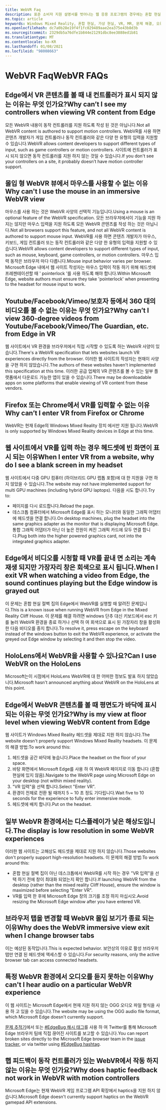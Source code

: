 ```yaml
---
title: WebVR Faq
description: 표준 소비자 지원 설명서를 벗어나는 웹 응용 프로그램의 경우에는 혼합 현실 문제 해결을 최신 상태로 유지 하세요.
ms.topic: article
keywords: Windows Mixed Reality, 혼합 현실, 가상 현실, VR, MR, 문제 해결, 오류, 도움말, 지원, WebVR
ms.openlocfilehash: dc7a0b28e19f4f1fc029489aae2ea375e43b8d3b
ms.sourcegitcommit: 2329db5a76dfe1b844e21291dbc8ee3888ed1b81
ms.translationtype: MT
ms.contentlocale: ko-KR
ms.lasthandoff: 01/08/2021
ms.locfileid: "98008663"
---
```

# <a name="webvr-faqs"></a><span data-ttu-id="56539-104">WebVR Faq</span><span class="sxs-lookup"><span data-stu-id="56539-104">WebVR FAQs</span></span>

## <a name="why-cant-i-see-my-controllers-when-viewing-vr-content-from-edge"></a><span data-ttu-id="56539-105">Edge에서 VR 콘텐츠를 볼 때 내 컨트롤러가 표시 되지 않는 이유는 무엇 인가요?</span><span class="sxs-lookup"><span data-stu-id="56539-105">Why can’t I see my controllers when viewing VR content from Edge</span></span>

<span data-ttu-id="56539-106">모든 WebVR 내용이 동작 컨트롤러를 지원 하도록 작성 된 것은 아닙니다.</span><span class="sxs-lookup"><span data-stu-id="56539-106">Not all WebVR content is authored to support motion controllers.</span></span> <span data-ttu-id="56539-107">WebVR를 사용 하면 콘텐츠 개발자가 게임 컨트롤러나 동작 컨트롤러와 같은 다양 한 유형의 입력을 지원할 수 있습니다.</span><span class="sxs-lookup"><span data-stu-id="56539-107">WebVR allows content developers to support different types of input, such as game controllers or motion controllers.</span></span> <span data-ttu-id="56539-108">사이트에 컨트롤러가 표시 되지 않으면 동작 컨트롤러를 지원 하지 않는 것일 수 있습니다.</span><span class="sxs-lookup"><span data-stu-id="56539-108">If you don't see your controllers on a site, it probably doesn’t have motion controller support.</span></span>

## <a name="why-cant-i-use-the-mouse-in-an-immersive-webvr-view"></a><span data-ttu-id="56539-109">몰입 형 WebVR 뷰에서 마우스를 사용할 수 없는 이유</span><span class="sxs-lookup"><span data-stu-id="56539-109">Why can't I use the mouse in an immersive WebVR view</span></span>

<span data-ttu-id="56539-110">마우스를 사용 하는 것은 WebVR 사양의 선택적 기능입니다.</span><span class="sxs-lookup"><span data-stu-id="56539-110">Using a mouse is an optional feature of the WebVR specification.</span></span> <span data-ttu-id="56539-111">모든 브라우저에서이 기능을 지원 하지는 않지만 마우스 입력을 지원 하도록 모든 WebVR 콘텐츠를 작성 하는 것은 아닙니다.</span><span class="sxs-lookup"><span data-stu-id="56539-111">Not all browsers support this feature, and not all WebVR content is authored to support mouse input.</span></span> <span data-ttu-id="56539-112">WebVR를 사용 하면 콘텐츠 개발자가 마우스, 키보드, 게임 컨트롤러 또는 동작 컨트롤러와 같은 다양 한 유형의 입력을 지원할 수 있습니다.</span><span class="sxs-lookup"><span data-stu-id="56539-112">WebVR allows content developers to support different types of input, such as mouse, keyboard, game controllers, or motion controllers.</span></span> <span data-ttu-id="56539-113">마우스 입력 동작은 브라우저 마다 다릅니다.</span><span class="sxs-lookup"><span data-stu-id="56539-113">Mouse input behavior varies per browser.</span></span> <span data-ttu-id="56539-114">Microsoft Edge 내에서 웹 사이트 작성자는 마우스 입력이 작동 하기 위해 헤드셋에 프레젠테이션할 때 ' pointerlock '를 사용 하도록 해야 합니다.</span><span class="sxs-lookup"><span data-stu-id="56539-114">Within Microsoft Edge, website authors must ensure they take 'pointerlock' when presenting to the headset for mouse input to work.</span></span>

## <a name="why-cant-i-view-360-degree-videos-from-youtubefacebookvimeothe-guardian-etc-from-edge-in-vr"></a><span data-ttu-id="56539-115">Youtube/Facebook/Vimeo/보호자 등에서 360 대의 비디오를 볼 수 없는 이유는 무엇 인가요?</span><span class="sxs-lookup"><span data-stu-id="56539-115">Why can’t I view 360-degree videos from Youtube/Facebook/Vimeo/The Guardian, etc. from Edge in VR</span></span>

<span data-ttu-id="56539-116">웹 사이트에서 VR 환경을 브라우저에서 직접 시작할 수 있도록 하는 WebVR 사양이 있습니다.</span><span class="sxs-lookup"><span data-stu-id="56539-116">There's a WebVR specification that lets websites launch VR experiences directly from the browser.</span></span> <span data-ttu-id="56539-117">이러한 웹 사이트의 작성자는 현재이 사양을 구현 하지 않았습니다.</span><span class="sxs-lookup"><span data-stu-id="56539-117">The authors of these websites haven't implemented this specification at this time.</span></span> <span data-ttu-id="56539-118">이러한 공급 업체의 VR 콘텐츠를 볼 수 있는 일부 플랫폼에서 다운로드 가능한 앱이 있을 수 있습니다.</span><span class="sxs-lookup"><span data-stu-id="56539-118">There may be downloadable apps on some platforms that enable viewing of VR content from these vendors.</span></span>

## <a name="why-cant-i-enter-vr-from-firefox-or-chrome"></a><span data-ttu-id="56539-119">Firefox 또는 Chrome에서 VR를 입력할 수 없는 이유</span><span class="sxs-lookup"><span data-stu-id="56539-119">Why can’t I enter VR from Firefox or Chrome</span></span>

<span data-ttu-id="56539-120">WebVR는 현재 Edge의 Windows Mixed Reality 장치 에서만 지원 됩니다.</span><span class="sxs-lookup"><span data-stu-id="56539-120">WebVR is only supported by Windows Mixed Reality devices in Edge at this time.</span></span>

## <a name="when-i-enter-vr-from-a-website-why-do-i-see-a-blank-screen-in-my-headset"></a><span data-ttu-id="56539-121">웹 사이트에서 VR를 입력 하는 경우 헤드셋에 빈 화면이 표시 되는 이유</span><span class="sxs-lookup"><span data-stu-id="56539-121">When I enter VR from a website, why do I see a blank screen in my headset</span></span>

<span data-ttu-id="56539-122">웹 사이트에서 다중 GPU 컴퓨터 (하이브리드 GPU 랩톱 포함)에 대 한 지원을 구현 하지 않았을 수 있습니다.</span><span class="sxs-lookup"><span data-stu-id="56539-122">The website may not have implemented support for multi GPU machines (including hybrid GPU laptops).</span></span> <span data-ttu-id="56539-123">다음을 시도 합니다.</span><span class="sxs-lookup"><span data-stu-id="56539-123">Try to:</span></span>

* <span data-ttu-id="56539-124">페이지를 다시 로드합니다.</span><span class="sxs-lookup"><span data-stu-id="56539-124">Reload the page.</span></span>
* <span data-ttu-id="56539-125">데스크톱 컴퓨터에서 Microsoft Edge를 표시 하는 모니터와 동일한 그래픽 어댑터에 헤드셋을 연결 합니다.</span><span class="sxs-lookup"><span data-stu-id="56539-125">On desktop machines, plug the headset into the same graphics adapter as the monitor that is displaying Microsoft Edge.</span></span> <span data-ttu-id="56539-126">통합 그래픽 어댑터가 아닌 더 높은 전원이 켜진 그래픽 카드에 모두 연결 합니다.</span><span class="sxs-lookup"><span data-stu-id="56539-126">Plug both into the higher powered graphics card, not into the integrated graphics adapter.</span></span>

## <a name="when-i-exit-vr-when-watching-a-video-from-edge-the-sound-continues-playing-but-the-edge-window-is-grayed-out"></a><span data-ttu-id="56539-127">Edge에서 비디오를 시청할 때 VR를 끝내 면 소리는 계속 재생 되지만 가장자리 창은 회색으로 표시 됩니다.</span><span class="sxs-lookup"><span data-stu-id="56539-127">When I exit VR when watching a video from Edge, the sound continues playing but the Edge window is grayed out</span></span>

<span data-ttu-id="56539-128">이 문제는 혼합 현실 절벽 집의 Edge에서 WebVR를 실행할 때 알려진 문제입니다.</span><span class="sxs-lookup"><span data-stu-id="56539-128">This is a known issue when running WebVR from Edge in the Mixed Reality Cliff House.</span></span> <span data-ttu-id="56539-129">이 문제를 해결 하려면 windows 단추 대신 키보드에서 esc 키를 눌러 WebVR 환경을 종료 하거나 선택 하 여 회색으로 표시 된 가장자리 창을 활성화 한 다음 비디오를 중지 합니다.</span><span class="sxs-lookup"><span data-stu-id="56539-129">To resolve it, press escape on the keyboard instead of the windows button to exit the WebVR experience, or activate the greyed out Edge window by selecting it and then stop the video.</span></span>

## <a name="can-i-use-webvr-on-the-hololens"></a><span data-ttu-id="56539-130">HoloLens에서 WebVR을 사용할 수 있나요?</span><span class="sxs-lookup"><span data-stu-id="56539-130">Can I use WebVR on the HoloLens</span></span>

<span data-ttu-id="56539-131">Microsoft는이 시점에서 HoloLens WebVR에 대 한 어떠한 정보도 발표 하지 않았습니다.</span><span class="sxs-lookup"><span data-stu-id="56539-131">Microsoft hasn't announced anything about WebVR on the HoloLens at this point.</span></span>

## <a name="why-is-my-view-at-floor-level-when-viewing-webvr-content-from-edge"></a><span data-ttu-id="56539-132">Edge에서 WebVR 콘텐츠를 볼 때 평면도가 바닥에 표시 되는 이유는 무엇 인가요?</span><span class="sxs-lookup"><span data-stu-id="56539-132">Why is my view at floor level when viewing WebVR content from Edge</span></span>

<span data-ttu-id="56539-133">웹 사이트가 Windows Mixed Reality 헤드셋을 제대로 지원 하지 않습니다.</span><span class="sxs-lookup"><span data-stu-id="56539-133">The website doesn't properly support Windows Mixed Reality headsets.</span></span> <span data-ttu-id="56539-134">이 문제의 해결 방법:</span><span class="sxs-lookup"><span data-stu-id="56539-134">To work around this:</span></span>

1. <span data-ttu-id="56539-135">헤드셋을 공간 바닥에 놓습니다.</span><span class="sxs-lookup"><span data-stu-id="56539-135">Place the headset on the floor of your space.</span></span>
2. <span data-ttu-id="56539-136">바탕 화면에서 Microsoft Edge를 사용 하 여 WebVR 페이지로 이동 합니다 (혼합 현실에 있지 않음).</span><span class="sxs-lookup"><span data-stu-id="56539-136">Navigate to the WebVR page using Microsoft Edge on your desktop (not within mixed reality).</span></span>
3. <span data-ttu-id="56539-137">"VR 입력"을 선택 합니다.</span><span class="sxs-lookup"><span data-stu-id="56539-137">Select "Enter VR".</span></span>
4. <span data-ttu-id="56539-138">환경이 전체로 전환 될 때까지 5 ~ 10 초 정도 기다립니다.</span><span class="sxs-lookup"><span data-stu-id="56539-138">Wait five to 10 seconds for the experience to fully enter immersive mode.</span></span>
5. <span data-ttu-id="56539-139">헤드셋에 배치 합니다.</span><span class="sxs-lookup"><span data-stu-id="56539-139">Put on the headset.</span></span>

## <a name="the-display-is-low-resolution-in-some-webvr-experiences"></a><span data-ttu-id="56539-140">일부 WebVR 환경에서는 디스플레이가 낮은 해상도입니다.</span><span class="sxs-lookup"><span data-stu-id="56539-140">The display is low resolution in some WebVR experiences</span></span>

<span data-ttu-id="56539-141">이러한 웹 사이트는 고해상도 헤드셋을 제대로 지원 하지 않습니다.</span><span class="sxs-lookup"><span data-stu-id="56539-141">Those websites don't properly support high-resolution headsets.</span></span> <span data-ttu-id="56539-142">이 문제의 해결 방법:</span><span class="sxs-lookup"><span data-stu-id="56539-142">To work around this:</span></span>

* <span data-ttu-id="56539-143">혼합 현실 절벽 집이 아닌 데스크톱에서 WebVR를 시작 하는 경우 "VR 입력"을 선택 하기 전에 창이 최대화 되었는지 확인 합니다.</span><span class="sxs-lookup"><span data-stu-id="56539-143">If launching WebVR from the desktop (rather than the mixed reality Cliff House), ensure the window is maximized before selecting "Enter VR".</span></span>
* <span data-ttu-id="56539-144">VR를 입력 한 후에 Microsoft Edge 창의 크기를 조정 하지 마십시오.</span><span class="sxs-lookup"><span data-stu-id="56539-144">Avoid resizing the Microsoft Edge window after you have entered VR.</span></span>

## <a name="why-does-the-webvr-immersive-view-exit-when-i-change-browser-tabs"></a><span data-ttu-id="56539-145">브라우저 탭을 변경할 때 WebVR 몰입 보기가 종료 되는 이유</span><span class="sxs-lookup"><span data-stu-id="56539-145">Why does the WebVR immersive view exit when I change browser tabs</span></span>

<span data-ttu-id="56539-146">이는 예상된 동작입니다.</span><span class="sxs-lookup"><span data-stu-id="56539-146">This is expected behavior.</span></span> <span data-ttu-id="56539-147">보안상의 이유로 활성 브라우저 탭만 연결 된 헤드셋에 액세스할 수 있습니다.</span><span class="sxs-lookup"><span data-stu-id="56539-147">For security reasons, only the active browser tab can access connected headsets.</span></span>

## <a name="why-cant-i-hear-audio-on-a-particular-webvr-experience"></a><span data-ttu-id="56539-148">특정 WebVR 환경에서 오디오를 듣지 못하는 이유</span><span class="sxs-lookup"><span data-stu-id="56539-148">Why can't I hear audio on a particular WebVR experience</span></span>

<span data-ttu-id="56539-149">이 웹 사이트는 Microsoft Edge에서 현재 지원 하지 않는 OGG 오디오 파일 형식을 사용 하 고 있을 수 있습니다.</span><span class="sxs-lookup"><span data-stu-id="56539-149">The website may be using the OGG audio file format, which Microsoft Edge doesn't currently support.</span></span>

<span data-ttu-id="56539-150">[문제 추적기](https://developer.microsoft.com/microsoft-edge/platform/issues/)에서 또는 [#EdgeBug 해시 태그](https://blogs.windows.com/msedgedev/2016/08/11/edgebug-twitter/)를 사용 하 여 Twitter를 통해 Microsoft Edge 브라우저 팀에 직접 끊어진 사이트를 보고할 수 있습니다.</span><span class="sxs-lookup"><span data-stu-id="56539-150">You can report broken sites directly to the Microsoft Edge browser team in the [issue tracker](https://developer.microsoft.com/microsoft-edge/platform/issues/), or via twitter using [#EdgeBug hashtag](https://blogs.windows.com/msedgedev/2016/08/11/edgebug-twitter/).</span></span>

## <a name="why-does-haptic-feedback-not-work-in-webvr-with-motion-controllers"></a><span data-ttu-id="56539-151">햅 피드백이 동작 컨트롤러가 있는 WebVR에서 작동 하지 않는 이유는 무엇 인가요?</span><span class="sxs-lookup"><span data-stu-id="56539-151">Why does haptic feedback not work in WebVR with motion controllers</span></span>

<span data-ttu-id="56539-152">Microsoft Edge는 현재 WebVR 게임 프로그램 API 확장에서 haptics을 지원 하지 않습니다.</span><span class="sxs-lookup"><span data-stu-id="56539-152">Microsoft Edge doesn't currently support haptics on the WebVR gamepad API extensions.</span></span>